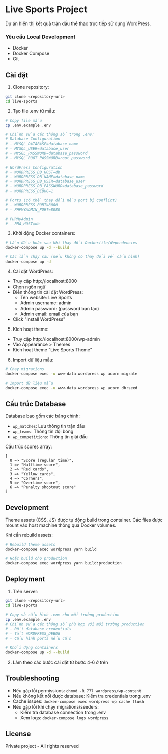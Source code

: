 # Live Sports Project

Dự án hiển thị kết quả trận đấu thể thao trực tiếp sử dụng WordPress.

### Yêu cầu Local Development
- Docker
- Docker Compose
- Git

## Cài đặt

1. Clone repository:
```bash
git clone <repository-url>
cd live-sports
```

2. Tạo file .env từ mẫu:
```bash
# Copy file mẫu
cp .env.example .env

# Chỉnh sửa các thông số trong .env:
# Database Configuration
# - MYSQL_DATABASE=database_name
# - MYSQL_USER=database_user
# - MYSQL_PASSWORD=database_password
# - MYSQL_ROOT_PASSWORD=root_password

# WordPress Configuration
# - WORDPRESS_DB_HOST=db
# - WORDPRESS_DB_NAME=database_name
# - WORDPRESS_DB_USER=database_user
# - WORDPRESS_DB_PASSWORD=database_password
# - WORDPRESS_DEBUG=1

# Ports (có thể thay đổi nếu port bị conflict)
# - WORDPRESS_PORT=8000
# - PHPMYADMIN_PORT=8080

# PHPMyAdmin
# - PMA_HOST=db
```

3. Khởi động Docker containers:
```bash
# Lần đầu hoặc sau khi thay đổi Dockerfile/dependencies
docker-compose up -d --build

# Các lần chạy sau (nếu không có thay đổi về cấu hình)
docker-compose up -d
```

4. Cài đặt WordPress:
- Truy cập http://localhost:8000
- Chọn ngôn ngữ
- Điền thông tin cài đặt WordPress:
  - Tên website: Live Sports
  - Admin username: admin
  - Admin password: (password bạn tạo)
  - Admin email: email của bạn
- Click "Install WordPress"

5. Kích hoạt theme:
- Truy cập http://localhost:8000/wp-admin
- Vào Appearance > Themes
- Kích hoạt theme "Live Sports Theme"

6. Import dữ liệu mẫu:
```bash
# Chạy migrations
docker-compose exec -u www-data wordpress wp acorn migrate

# Import dữ liệu mẫu
docker-compose exec -u www-data wordpress wp acorn db:seed
```

## Cấu trúc Database

Database bao gồm các bảng chính:
- `wp_matches`: Lưu thông tin trận đấu
- `wp_teams`: Thông tin đội bóng
- `wp_competitions`: Thông tin giải đấu

Cấu trúc scores array:
```
[
  0 => "Score (regular time)",
  1 => "Halftime score",
  2 => "Red cards",
  3 => "Yellow cards",
  4 => "Corners",
  5 => "Overtime score",
  6 => "Penalty shootout score"
]
```

## Development

Theme assets (CSS, JS) được tự động build trong container. Các files được mount vào host machine thông qua Docker volumes.

Khi cần rebuild assets:
```bash
# Rebuild theme assets
docker-compose exec wordpress yarn build

# Hoặc build cho production
docker-compose exec wordpress yarn build:production
```

## Deployment

1. Trên server:
```bash
git clone <repository-url>
cd live-sports

# Copy và cấu hình .env cho môi trường production
cp .env.example .env
# Chỉnh sửa các thông số phù hợp với môi trường production
# - Đổi database credentials
# - Tắt WORDPRESS_DEBUG
# - Cấu hình ports nếu cần

# Khởi động containers
docker-compose up -d --build
```

2. Làm theo các bước cài đặt từ bước 4-6 ở trên

## Troubleshooting

- Nếu gặp lỗi permissions: `chmod -R 777 wordpress/wp-content`
- Nếu không kết nối được database: Kiểm tra credentials trong .env
- Cache issues: `docker-compose exec wordpress wp cache flush`
- Nếu gặp lỗi khi chạy migrations/seeders: 
  - Kiểm tra database connection trong .env
  - Xem logs: `docker-compose logs wordpress`

## License

Private project - All rights reserved 